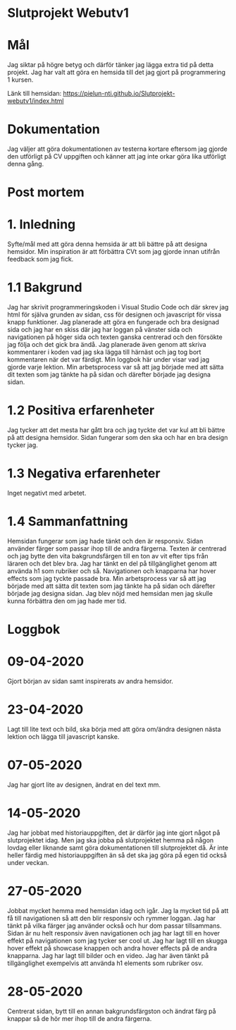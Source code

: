 # Slutprojekt Webutv1

# Mål
Jag siktar på högre betyg och därför tänker jag lägga extra tid på detta projekt.
Jag har valt att göra en hemsida till det jag gjort på programmering 1 kursen.

Länk till hemsidan: https://pielun-nti.github.io/Slutprojekt-webutv1/index.html

# Dokumentation
Jag väljer att göra dokumentationen av testerna kortare eftersom jag gjorde den utförligt på CV uppgiften och känner att jag inte orkar göra lika utförligt denna gång.
# Post mortem
# 1. Inledning
Syfte/mål med att göra denna hemsida är att bli bättre på att designa hemsidor.
Min inspiration är att förbättra CVt som jag gjorde innan utifrån feedback som jag fick.
# 1.1 Bakgrund
Jag har skrivit programmeringskoden i Visual Studio Code och där skrev jag html för själva grunden av sidan, css för designen och javascript för vissa knapp funktioner.
Jag planerade att göra en fungerade och bra designad sida och jag har en skiss där jag har loggan på vänster sida och navigationen på höger sida och texten ganska centrerad och den försökte jag följa och det gick bra ändå. 
Jag planerade även genom att skriva kommentarer i koden vad jag ska lägga till härnäst och jag tog bort kommentaren när det var färdigt.
Min loggbok här under visar vad jag gjorde varje lektion.
Min arbetsprocess var så att jag började med att sätta dit texten som jag tänkte ha på sidan och därefter började jag designa sidan.
# 1.2 Positiva erfarenheter
Jag tycker att det mesta har gått bra och jag tyckte det var kul att bli bättre på att designa hemsidor.
Sidan fungerar som den ska och har en bra design tycker jag.

# 1.3 Negativa erfarenheter
Inget negativt med arbetet.

# 1.4 Sammanfattning
Hemsidan fungerar som jag hade tänkt och den är responsiv.
Sidan använder färger som passar ihop till de andra färgerna.
Texten är centrerad och jag bytte den vita bakgrundsfärgen till en ton av vit efter tips från läraren och det blev bra.
Jag har tänkt en del på tillgänglighet genom att använda h1 som rubriker och så.
Navigationen och knapparna har hover effects som jag tyckte passade bra.
Min arbetsprocess var så att jag började med att sätta dit texten som jag tänkte ha på sidan och därefter började jag designa sidan.
Jag blev nöjd med hemsidan men jag skulle kunna förbättra den om jag hade mer tid.

# Loggbok
# 09-04-2020
Gjort början av sidan samt inspirerats av andra hemsidor. 
# 23-04-2020
Lagt till lite text och bild, ska börja med att göra om/ändra designen nästa lektion och lägga till javascript kanske.

# 07-05-2020
Jag har gjort lite av designen, ändrat en del text mm.

# 14-05-2020
Jag har jobbat med historiauppgiften, det är därför jag inte gjort något på slutprojektet idag. Men jag ska jobba på slutprojektet hemma på någon lovdag eller liknande samt göra dokumentationen till slutprojektet då. Är inte heller färdig med historiauppgiften än så det ska jag göra på egen tid också under veckan.

# 27-05-2020
Jobbat mycket hemma med hemsidan idag och igår. Jag la mycket tid på att få till navigationen så att den blir responsiv och rymmer loggan. Jag har tänkt på vilka färger jag använder också och hur dom passar tillsammans. Sidan är nu helt responsiv även navigationen och jag har lagt till en hover effekt på navigationen som jag tycker ser cool ut. Jag har lagt till en skugga hover effekt på showcase knappen och andra hover effects på de andra knapparna. Jag har lagt till bilder och en video. Jag har även tänkt på tillgänglighet exempelvis att använda h1 elements som rubriker osv. 

# 28-05-2020
Centrerat sidan, bytt till en annan bakgrundsfärgston och ändrat färg på knappar så de hör mer ihop till de andra färgerna.